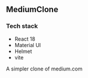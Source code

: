 ## MediumClone

### Tech stack
* React 18
* Material UI
* Helmet
* vite

A simpler clone of medium.com



